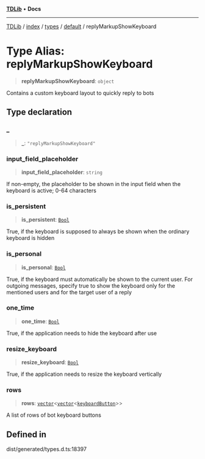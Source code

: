 [**TDLib**](../../../../../../README.md) • **Docs**

***

[TDLib](../../../../../../modules.md) / [index](../../../../../README.md) / [types](../../../README.md) / [default](../README.md) / replyMarkupShowKeyboard

# Type Alias: replyMarkupShowKeyboard

> **replyMarkupShowKeyboard**: `object`

Contains a custom keyboard layout to quickly reply to bots

## Type declaration

### \_

> **\_**: `"replyMarkupShowKeyboard"`

### input\_field\_placeholder

> **input\_field\_placeholder**: `string`

If non-empty, the placeholder to be shown in the input field when the keyboard is active; 0-64 characters

### is\_persistent

> **is\_persistent**: [`Bool`](Bool.md)

True, if the keyboard is supposed to always be shown when the ordinary keyboard is hidden

### is\_personal

> **is\_personal**: [`Bool`](Bool.md)

True, if the keyboard must automatically be shown to the current user. For outgoing messages, specify true to show the keyboard only for the mentioned users and for the target user of a reply

### one\_time

> **one\_time**: [`Bool`](Bool.md)

True, if the application needs to hide the keyboard after use

### resize\_keyboard

> **resize\_keyboard**: [`Bool`](Bool.md)

True, if the application needs to resize the keyboard vertically

### rows

> **rows**: [`vector`](vector.md)\<[`vector`](vector.md)\<[`keyboardButton`](keyboardButton.md)\>\>

A list of rows of bot keyboard buttons

## Defined in

dist/generated/types.d.ts:18397
